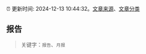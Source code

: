 :alarm_clock: 更新时间: 2024-12-13 10:44:32。[文章来源](/README.md)、[文章分类](/TAGS.md)

## 报告


> 关键字：`报告`、`月报`



